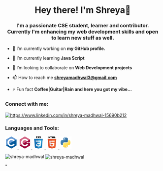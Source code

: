 <h1 align="center">Hey there! I'm Shreya👋</h1>
<h3 align="center">I'm a passionate CSE student, learner and contributor. Currently I'm enhancing my web development skills and open to learn new stuff as well.</h3>

- 🔭 I’m currently working on **my GitHub profile.**

- 🌱 I’m currently learning **Java Script**

- 👯 I’m looking to collaborate on **Web Development projects**

- 📫 How to reach me **shreyamadhwal3@gmail.com**

- ⚡ Fun fact **Coffee|Guitar|Rain and here you got my vibe...**

<h3 align="left">Connect with me:</h3>
<p align="left">
<a href="https://linkedin.com/in/https://www.linkedin.com/in/shreya-madhwal-15690b212" target="blank"><img align="center" src="https://cdn.jsdelivr.net/npm/simple-icons@3.0.1/icons/linkedin.svg" alt="https://www.linkedin.com/in/shreya-madhwal-15690b212" height="30" width="40" /></a>
</p>

<h3 align="left">Languages and Tools:</h3>
<p align="left"> <a href="https://www.cprogramming.com/" target="_blank"> <img src="https://raw.githubusercontent.com/devicons/devicon/master/icons/c/c-original.svg" alt="c" width="40" height="40"/> </a> <a href="https://www.w3schools.com/cpp/" target="_blank"> <img src="https://raw.githubusercontent.com/devicons/devicon/master/icons/cplusplus/cplusplus-original.svg" alt="cplusplus" width="40" height="40"/> </a> <a href="https://www.w3schools.com/css/" target="_blank"> <img src="https://raw.githubusercontent.com/devicons/devicon/master/icons/css3/css3-original-wordmark.svg" alt="css3" width="40" height="40"/> </a> <a href="https://www.w3.org/html/" target="_blank"> <img src="https://raw.githubusercontent.com/devicons/devicon/master/icons/html5/html5-original-wordmark.svg" alt="html5" width="40" height="40"/> </a> <a href="https://www.python.org" target="_blank"> <img src="https://raw.githubusercontent.com/devicons/devicon/master/icons/python/python-original.svg" alt="python" width="40" height="40"/> </a> </p>

<p><img align="left" src="https://github-readme-stats.vercel.app/api/top-langs?username=shreya-madhwal&show_icons=true&locale=en&layout=compact" alt="shreya-madhwal" /></p>

<p>&nbsp;<img align="center" src="https://github-readme-stats.vercel.app/api?username=shreya-madhwal&show_icons=true&locale=en" alt="shreya-madhwal" /></p>
"

